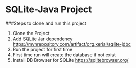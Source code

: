 # SQLite-Java Project

###Steps to clone and run this project
1. Clone the Project
2. Add SQLite Jar dependency https://mvnrepository.com/artifact/org.xerial/sqlite-jdbc
3. Run the project for first time
4. First time run will create the database if not exist
5. Install DB Browser for SQLite https://sqlitebrowser.org/
